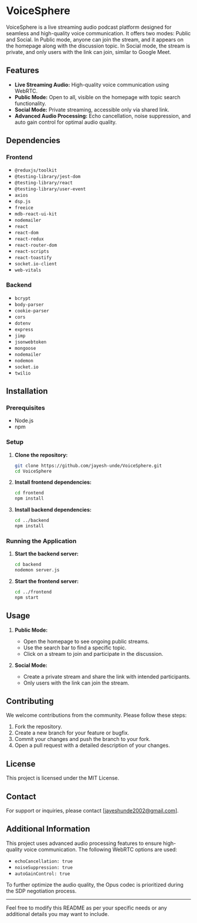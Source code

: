 # VoiceSphere

VoiceSphere is a live streaming audio podcast platform designed for seamless and high-quality voice communication. It offers two modes: Public and Social. In Public mode, anyone can join the stream, and it appears on the homepage along with the discussion topic. In Social mode, the stream is private, and only users with the link can join, similar to Google Meet.

## Features

- **Live Streaming Audio:** High-quality voice communication using WebRTC.
- **Public Mode:** Open to all, visible on the homepage with topic search functionality.
- **Social Mode:** Private streaming, accessible only via shared link.
- **Advanced Audio Processing:** Echo cancellation, noise suppression, and auto gain control for optimal audio quality.

## Dependencies

### Frontend

- `@reduxjs/toolkit`
- `@testing-library/jest-dom`
- `@testing-library/react`
- `@testing-library/user-event`
- `axios`
- `dsp.js`
- `freeice`
- `mdb-react-ui-kit`
- `nodemailer`
- `react`
- `react-dom`
- `react-redux`
- `react-router-dom`
- `react-scripts`
- `react-toastify`
- `socket.io-client`
- `web-vitals`

### Backend

- `bcrypt`
- `body-parser`
- `cookie-parser`
- `cors`
- `dotenv`
- `express`
- `jimp`
- `jsonwebtoken`
- `mongoose`
- `nodemailer`
- `nodemon`
- `socket.io`
- `twilio`

## Installation

### Prerequisites

- Node.js
- npm

### Setup

1. **Clone the repository:**

    ```bash
    git clone https://github.com/jayesh-unde/VoiceSphere.git
    cd VoiceSphere
    ```

2. **Install frontend dependencies:**

    ```bash
    cd frontend
    npm install
    ```

3. **Install backend dependencies:**

    ```bash
    cd ../backend
    npm install
    ```

### Running the Application

1. **Start the backend server:**

    ```bash
    cd backend
    nodemon server.js
    ```

2. **Start the frontend server:**

    ```bash
    cd ../frontend
    npm start
    ```

## Usage

1. **Public Mode:**
   - Open the homepage to see ongoing public streams.
   - Use the search bar to find a specific topic.
   - Click on a stream to join and participate in the discussion.

2. **Social Mode:**
   - Create a private stream and share the link with intended participants.
   - Only users with the link can join the stream.

## Contributing

We welcome contributions from the community. Please follow these steps:

1. Fork the repository.
2. Create a new branch for your feature or bugfix.
3. Commit your changes and push the branch to your fork.
4. Open a pull request with a detailed description of your changes.

## License

This project is licensed under the MIT License.

## Contact

For support or inquiries, please contact [jayeshunde2002@gmail.com].

## Additional Information

This project uses advanced audio processing features to ensure high-quality voice communication. The following WebRTC options are used:

- `echoCancellation: true`
- `noiseSuppression: true`
- `autoGainControl: true`

To further optimize the audio quality, the Opus codec is prioritized during the SDP negotiation process.

---

Feel free to modify this README as per your specific needs or any additional details you may want to include.
